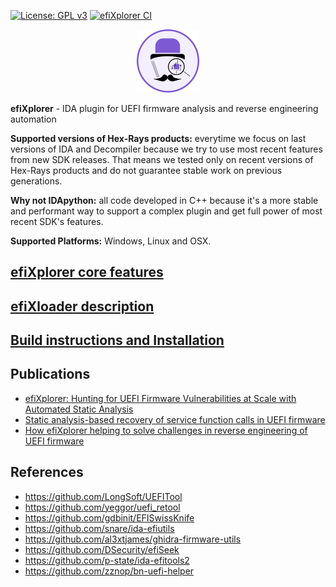 [![License: GPL v3](https://img.shields.io/badge/License-GPL%20v3-blue.svg)](http://www.gnu.org/licenses/gpl-3.0)
[![efiXplorer CI](https://github.com/binarly-io/efiXplorer/actions/workflows/ci-build.yml/badge.svg)](https://github.com/binarly-io/efiXplorer/actions)

<p align="center">
  <img alt="efiXlorer Logo" src="pics/efiXplorer_logo.png" width="20%">
</p>

**efiXplorer** - IDA plugin for UEFI firmware analysis and reverse engineering automation

__Supported versions of Hex-Rays products:__ everytime we focus on last versions of IDA and Decompiler because we try to use most recent features from new SDK releases. That means we tested only on recent versions of Hex-Rays products and do not guarantee stable work on previous generations.

__Why not IDApython:__ all code developed in C++ because it's a more stable and performant way to support a complex plugin and get full power of most recent SDK's features.

__Supported Platforms:__ Windows, Linux and OSX.

## [efiXplorer core features](https://github.com/binarly-io/efiXplorer/wiki/efiXplorer-features)

## [efiXloader description](https://github.com/binarly-io/efiXplorer/wiki/efiXloader)

## [Build instructions and Installation](https://github.com/binarly-io/efiXplorer/wiki/Build-instruction-and-installation)

## Publications

* [efiXplorer: Hunting for UEFI Firmware Vulnerabilities at Scale with Automated Static Analysis](https://i.blackhat.com/eu-20/Wednesday/eu-20-Labunets-efiXplorer-Hunting-For-UEFI-Firmware-Vulnerabilities-At-Scale-With-Automated-Static-Analysis.pdf)
* [Static analysis-based recovery of service function calls in UEFI firmware](https://github.com/binarly-io/Research_Publications/blob/main/EKO_2020/EKO_2020_efiXplorer.pdf)
* [How efiXplorer helping to solve challenges in reverse engineering of UEFI firmware](https://www.youtube.com/watch?v=FFGQJBmRkLw)

## References

* https://github.com/LongSoft/UEFITool
* https://github.com/yeggor/uefi_retool
* https://github.com/gdbinit/EFISwissKnife
* https://github.com/snare/ida-efiutils
* https://github.com/al3xtjames/ghidra-firmware-utils
* https://github.com/DSecurity/efiSeek
* https://github.com/p-state/ida-efitools2
* https://github.com/zznop/bn-uefi-helper

